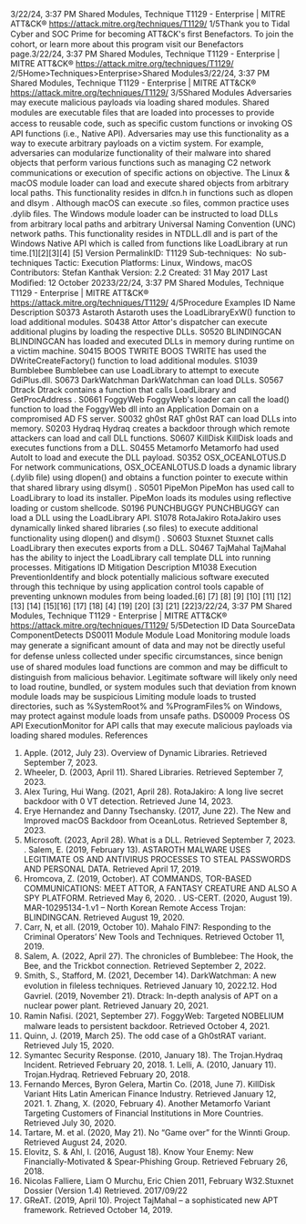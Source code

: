 3/22/24, 3:37 PM Shared Modules, Technique T1129 - Enterprise | MITRE ATT&CK®
https://attack.mitre.org/techniques/T1129/ 1/5Thank you to Tidal Cyber and SOC Prime for becoming ATT&CK's ﬁrst Benefactors. To join the cohort, or learn more about this program visit our
Benefactors page.3/22/24, 3:37 PM Shared Modules, Technique T1129 - Enterprise | MITRE ATT&CK®
https://attack.mitre.org/techniques/T1129/ 2/5Home>Techniques>Enterprise>Shared Modules3/22/24, 3:37 PM Shared Modules, Technique T1129 - Enterprise | MITRE ATT&CK®
https://attack.mitre.org/techniques/T1129/ 3/5Shared Modules
Adversaries may execute malicious payloads via loading shared modules. Shared modules are executable ﬁles that are loaded into
processes to provide access to reusable code, such as speciﬁc custom functions or invoking OS API functions (i.e., Native API).
Adversaries may use this functionality as a way to execute arbitrary payloads on a victim system. For example, adversaries can modularize
functionality of their malware into shared objects that perform various functions such as managing C2 network communications or
execution of speciﬁc actions on objective.
The Linux & macOS module loader can load and execute shared objects from arbitrary local paths. This functionality resides in dlfcn.h in
functions such as dlopen and dlsym . Although macOS can execute .so ﬁles, common practice uses .dylib ﬁles.
The Windows module loader can be instructed to load DLLs from arbitrary local paths and arbitrary Universal Naming Convention (UNC)
network paths. This functionality resides in NTDLL.dll and is part of the Windows Native API which is called from functions like
LoadLibrary at run time.[1][2][3][4]
[5]
Version PermalinkID: T1129
Sub-techniques:  No sub-techniques
 
Tactic: Execution
 
Platforms: Linux, Windows, macOS
Contributors: Stefan Kanthak
Version: 2.2
Created: 31 May 2017
Last Modiﬁed: 12 October 20233/22/24, 3:37 PM Shared Modules, Technique T1129 - Enterprise | MITRE ATT&CK®
https://attack.mitre.org/techniques/T1129/ 4/5Procedure Examples
ID Name Description
S0373 Astaroth Astaroth uses the LoadLibraryExW() function to load additional modules. 
S0438 Attor Attor's dispatcher can execute additional plugins by loading the respective DLLs.
S0520 BLINDINGCAN BLINDINGCAN has loaded and executed DLLs in memory during runtime on a victim machine.
S0415 BOOS TWRITE BOOS TWRITE has used the DWriteCreateFactory() function to load additional modules.
S1039 Bumblebee Bumblebee can use LoadLibrary to attempt to execute GdiPlus.dll.
S0673 DarkWatchman DarkWatchman can load DLLs.
S0567 Dtrack Dtrack contains a function that calls LoadLibrary and GetProcAddress .
S0661 FoggyWeb FoggyWeb's loader can call the load() function to load the FoggyWeb dll into an Application
Domain on a compromised AD FS server.
S0032 gh0st RAT gh0st RAT can load DLLs into memory.
S0203 Hydraq Hydraq creates a backdoor through which remote attackers can load and call DLL functions.
S0607 KillDisk KillDisk loads and executes functions from a DLL.
S0455 Metamorfo Metamorfo had used AutoIt to load and execute the DLL payload.
S0352 OSX\_OCEANLOTUS.D For network communications, OSX\_OCEANLOTUS.D loads a dynamic library (.dylib ﬁle) using
dlopen() and obtains a function pointer to execute within that shared library using dlsym() .
S0501 PipeMon PipeMon has used call to LoadLibrary to load its installer. PipeMon loads its modules using
reﬂective loading or custom shellcode.
S0196 PUNCHBUGGY PUNCHBUGGY can load a DLL using the LoadLibrary API.
S1078 RotaJakiro RotaJakiro uses dynamically linked shared libraries (.so ﬁles) to execute additional functionality
using dlopen() and dlsym() .
S0603 Stuxnet Stuxnet calls LoadLibrary then executes exports from a DLL.
S0467 TajMahal TajMahal has the ability to inject the LoadLibrary call template DLL into running processes.
Mitigations
ID Mitigation Description
M1038 Execution
PreventionIdentify and block potentially malicious software executed through this technique by using application
control tools capable of preventing unknown modules from being loaded.[6]
[7]
[8]
[9]
[10]
[11]
[12]
[13]
[14]
[15][16]
[17]
[18]
[4]
[19]
[20]
[3]
[21]
[22]3/22/24, 3:37 PM Shared Modules, Technique T1129 - Enterprise | MITRE ATT&CK®
https://attack.mitre.org/techniques/T1129/ 5/5Detection
ID Data SourceData ComponentDetects
DS0011 Module Module Load Monitoring module loads may generate a signiﬁcant amount of data and may not be directly
useful for defense unless collected under speciﬁc circumstances, since benign use of shared
modules load functions are common and may be diﬃcult to distinguish from malicious
behavior. Legitimate software will likely only need to load routine, bundled, or system modules
such that deviation from known module loads may be suspicious
Limiting module loads to trusted directories, such as %SystemRoot% and %ProgramFiles% on
Windows, may protect against module loads from unsafe paths.
DS0009 Process OS API
ExecutionMonitor for API calls that may execute malicious payloads via loading shared modules.
References
1. Apple. (2012, July 23). Overview of Dynamic Libraries.
Retrieved September 7, 2023.
2. Wheeler, D. (2003, April 11). Shared Libraries. Retrieved
September 7, 2023.
3. Alex Turing, Hui Wang. (2021, April 28). RotaJakiro: A long live
secret backdoor with 0 VT detection. Retrieved June 14, 2023.
4. Erye Hernandez and Danny Tsechansky. (2017, June 22). The
New and Improved macOS Backdoor from OceanLotus.
Retrieved September 8, 2023.
5. Microsoft. (2023, April 28). What is a DLL. Retrieved
September 7, 2023.
 . Salem, E. (2019, February 13). ASTAROTH MALWARE USES
LEGITIMATE OS AND ANTIVIRUS PROCESSES TO STEAL
PASSWORDS AND PERSONAL DATA. Retrieved April 17, 2019.
7. Hromcova, Z. (2019, October). AT COMMANDS, TOR-BASED
COMMUNICATIONS: MEET ATTOR, A FANTASY CREATURE
AND ALSO A SPY PLATFORM. Retrieved May 6, 2020.
 . US-CERT. (2020, August 19). MAR-10295134-1.v1 – North
Korean Remote Access Trojan: BLINDINGCAN. Retrieved
August 19, 2020.
9. Carr, N, et all. (2019, October 10). Mahalo FIN7: Responding to
the Criminal Operators’ New Tools and Techniques. Retrieved
October 11, 2019.
10. Salem, A. (2022, April 27). The chronicles of Bumblebee: The
Hook, the Bee, and the Trickbot connection. Retrieved
September 2, 2022.
11. Smith, S., Stafford, M. (2021, December 14). DarkWatchman:
A new evolution in ﬁleless techniques. Retrieved January 10,
2022.12. Hod Gavriel. (2019, November 21). Dtrack: In-depth analysis of
APT on a nuclear power plant. Retrieved January 20, 2021.
13. Ramin Naﬁsi. (2021, September 27). FoggyWeb: Targeted
NOBELIUM malware leads to persistent backdoor. Retrieved
October 4, 2021.
14. Quinn, J. (2019, March 25). The odd case of a Gh0stRAT
variant. Retrieved July 15, 2020.
15. Symantec Security Response. (2010, January 18). The
Trojan.Hydraq Incident. Retrieved February 20, 2018.
1 . Lelli, A. (2010, January 11). Trojan.Hydraq. Retrieved February
20, 2018.
17. Fernando Merces, Byron Gelera, Martin Co. (2018, June 7).
KillDisk Variant Hits Latin American Finance Industry.
Retrieved January 12, 2021.
1 . Zhang, X. (2020, February 4). Another Metamorfo Variant
Targeting Customers of Financial Institutions in More
Countries. Retrieved July 30, 2020.
19. Tartare, M. et al. (2020, May 21). No “Game over” for the
Winnti Group. Retrieved August 24, 2020.
20. Elovitz, S. & Ahl, I. (2016, August 18). Know Your Enemy: New
Financially-Motivated & Spear-Phishing Group. Retrieved
February 26, 2018.
21. Nicolas Falliere, Liam O Murchu, Eric Chien 2011, February
W32.Stuxnet Dossier (Version 1.4) Retrieved. 2017/09/22
22. GReAT. (2019, April 10). Project TajMahal – a sophisticated
new APT framework. Retrieved October 14, 2019.